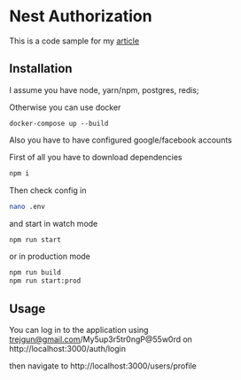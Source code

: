 # Nest Authorization

This is a code sample for my [article](https://trejgun.github.io/articles/session-based-authorization-for-nestjs)


## Installation

I assume you have node, yarn/npm, postgres, redis;

Otherwise you can use docker 

```shell script
docker-compose up --build
```
 
Also you have to have configured google/facebook accounts

First of all you have to download dependencies
```bash
npm i
```

Then check config in
```bash
nano .env
```

and start in watch mode
```bash
npm run start
```

or in production mode
```bash
npm run build
npm run start:prod
```

## Usage

You can log in to the application using trejgun@gmail.com/My5up3r5tr0ngP@55w0rd 
on http://localhost:3000/auth/login 

then navigate to http://localhost:3000/users/profile
